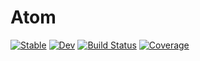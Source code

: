 # Atom

[![Stable](https://img.shields.io/badge/docs-stable-blue.svg)](https://numericaleft.github.io/Atom.jl/stable)
[![Dev](https://img.shields.io/badge/docs-dev-blue.svg)](https://numericaleft.github.io/Atom.jl/dev)
[![Build Status](https://github.com/numericaleft/Atom.jl/actions/workflows/CI.yml/badge.svg?branch=master)](https://github.com/numericaleft/Atom.jl/actions/workflows/CI.yml?query=branch%3Amaster)
[![Coverage](https://codecov.io/gh/numericaleft/Atom.jl/branch/main/graph/badge.svg)](https://codecov.io/gh/numericaleft/Atom.jl)
